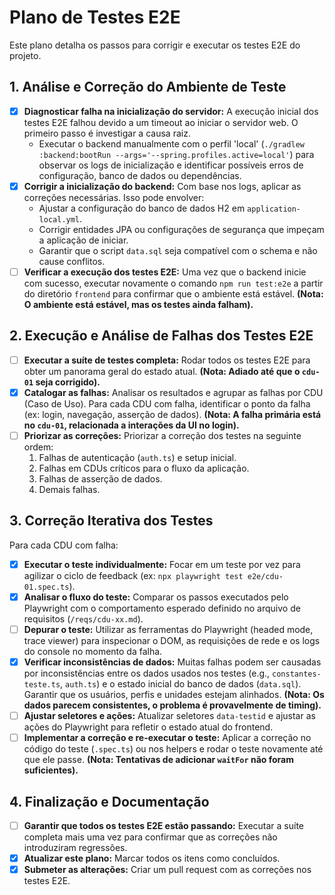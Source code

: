 # Plano de Testes E2E

Este plano detalha os passos para corrigir e executar os testes E2E do projeto.

## 1. Análise e Correção do Ambiente de Teste

- [x] **Diagnosticar falha na inicialização do servidor:** A execução inicial dos testes E2E falhou devido a um timeout ao iniciar o servidor web. O primeiro passo é investigar a causa raiz.
  - Executar o backend manualmente com o perfil 'local' (`./gradlew :backend:bootRun --args='--spring.profiles.active=local'`) para observar os logs de inicialização e identificar possíveis erros de configuração, banco de dados ou dependências.
- [x] **Corrigir a inicialização do backend:** Com base nos logs, aplicar as correções necessárias. Isso pode envolver:
  - Ajustar a configuração do banco de dados H2 em `application-local.yml`.
  - Corrigir entidades JPA ou configurações de segurança que impeçam a aplicação de iniciar.
  - Garantir que o script `data.sql` seja compatível com o schema e não cause conflitos.
- [ ] **Verificar a execução dos testes E2E:** Uma vez que o backend inicie com sucesso, executar novamente o comando `npm run test:e2e` a partir do diretório `frontend` para confirmar que o ambiente está estável. **(Nota: O ambiente está estável, mas os testes ainda falham).**

## 2. Execução e Análise de Falhas dos Testes E2E

- [ ] **Executar a suíte de testes completa:** Rodar todos os testes E2E para obter um panorama geral do estado atual. **(Nota: Adiado até que o `cdu-01` seja corrigido).**
- [x] **Catalogar as falhas:** Analisar os resultados e agrupar as falhas por CDU (Caso de Uso). Para cada CDU com falha, identificar o ponto da falha (ex: login, navegação, asserção de dados). **(Nota: A falha primária está no `cdu-01`, relacionada a interações da UI no login).**
- [ ] **Priorizar as correções:** Priorizar a correção dos testes na seguinte ordem:
  1. Falhas de autenticação (`auth.ts`) e setup inicial.
  2. Falhas em CDUs críticos para o fluxo da aplicação.
  3. Falhas de asserção de dados.
  4. Demais falhas.

## 3. Correção Iterativa dos Testes

Para cada CDU com falha:

- [x] **Executar o teste individualmente:** Focar em um teste por vez para agilizar o ciclo de feedback (ex: `npx playwright test e2e/cdu-01.spec.ts`).
- [x] **Analisar o fluxo do teste:** Comparar os passos executados pelo Playwright com o comportamento esperado definido no arquivo de requisitos (`/reqs/cdu-xx.md`).
- [ ] **Depurar o teste:** Utilizar as ferramentas do Playwright (headed mode, trace viewer) para inspecionar o DOM, as requisições de rede e os logs do console no momento da falha.
- [x] **Verificar inconsistências de dados:** Muitas falhas podem ser causadas por inconsistências entre os dados usados nos testes (e.g., `constantes-teste.ts`, `auth.ts`) e o estado inicial do banco de dados (`data.sql`). Garantir que os usuários, perfis e unidades estejam alinhados. **(Nota: Os dados parecem consistentes, o problema é provavelmente de timing).**
- [ ] **Ajustar seletores e ações:** Atualizar seletores `data-testid` e ajustar as ações do Playwright para refletir o estado atual do frontend.
- [ ] **Implementar a correção e re-executar o teste:** Aplicar a correção no código do teste (`.spec.ts`) ou nos helpers e rodar o teste novamente até que ele passe. **(Nota: Tentativas de adicionar `waitFor` não foram suficientes).**

## 4. Finalização e Documentação

- [ ] **Garantir que todos os testes E2E estão passando:** Executar a suíte completa mais uma vez para confirmar que as correções não introduziram regressões.
- [x] **Atualizar este plano:** Marcar todos os itens como concluídos.
- [x] **Submeter as alterações:** Criar um pull request com as correções nos testes E2E.
